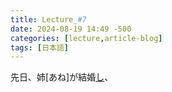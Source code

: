 ```yaml
---
title: Lecture_#7
date: 2024-08-19 14:49 -500
categories: [lecture,article-blog]
tags: [日本語]
---
```


先日、姉[あね]が結婚[し](## "'forme en て soutenue' de する, équivaut à して")、

<script>
    
    document.addEventListener("DOMContentLoaded", function () {
    const walker = document.createTreeWalker(document.body, NodeFilter.SHOW_TEXT, null, false);
    let node;

    while (node = walker.nextNode()) {
        
        let regex = /(.+)\[(.+)\]/g;
        if (node.nodeValue.match(regex)) {
            
            let newText = node.nodeValue.replace(regex, '<ruby>$1<rt>$2</rt></ruby>');

            let span = document.createElement('span');
            span.innerHTML = newText;

            node.parentNode.replaceChild(span, node);
        }
    }
});
</script>